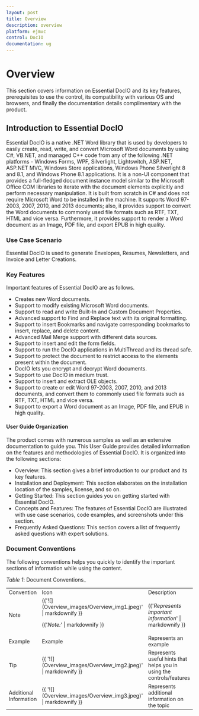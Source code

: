 ```yaml
---
layout: post
title: Overview
description: overview
platform: ejmvc
control: DocIO
documentation: ug
---
```


# Overview

This section covers information on Essential DocIO and its key features, prerequisites to use the control, its compatibility with various OS and browsers, and finally the documentation details complimentary with the product.

## Introduction to Essential DocIO

Essential DocIO is a native .NET Word library that is used by developers to easily create, read, write, and convert Microsoft Word documents by using C#, VB.NET, and managed C++ code from any of the following .NET platforms - Windows Forms, WPF, Silverlight, Lightswitch, ASP.NET, ASP.NET MVC, Windows Store applications, Windows Phone Silverlight 8 and 8.1, and Windows Phone 8.1 applications. It is a non-UI component that provides a full-fledged document instance model similar to the Microsoft Office COM libraries to iterate with the document elements explicitly and perform necessary manipulation. It is built from scratch in C# and does not require Microsoft Word to be installed in the machine. It supports Word 97-2003, 2007, 2010, and 2013 documents; also, it provides support to convert the Word documents to commonly used file formats such as RTF, TXT, HTML and vice versa. Furthermore, it provides support to render a Word document as an Image, PDF file, and export EPUB in high quality.



### Use Case Scenario

Essential DocIO is used to generate Envelopes, Resumes, Newsletters, and Invoice and Letter Creations.



### Key Features

Important features of Essential DocIO are as follows.

* Creates new Word documents.
* Support to modify existing Microsoft Word documents.
* Support to read and write Built-In and Custom Document Properties.
* Advanced support to Find and Replace text with its original formatting.
* Support to insert Bookmarks and navigate corresponding bookmarks to insert, replace, and delete content.
* Advanced Mail Merge support with different data sources.
* Support to insert and edit the form fields.
* Support to run the DocIO applications in MultiThread and its thread safe.
* Support to protect the document to restrict access to the elements present within the document.
* DocIO lets you encrypt and decrypt Word documents.
* Support to use DocIO in medium trust.
* Support to insert and extract OLE objects.
* Support to create or edit Word 97-2003, 2007, 2010, and 2013 documents, and convert them to commonly used file formats such as RTF, TXT, HTML and vice versa.
* Support to export a Word document as an Image, PDF file, and EPUB in high quality.



#### User Guide Organization

The product comes with numerous samples as well as an extensive documentation to guide you. This User Guide provides detailed information on the features and methodologies of Essential DocIO. It is organized into the following sections:

* Overview: This section gives a brief introduction to our product and its key features.
* Installation and Deployment: This section elaborates on the installation location of the samples, license, and so on.
* Getting Started: This section guides you on getting started with Essential DocIO.
* Concepts and Features: The features of Essential DocIO are illustrated with use case scenarios, code examples, and screenshots under this section.
* Frequently Asked Questions: This section covers a list of frequently asked questions with expert solutions.



### Document Conventions

The following conventions helps you quickly to identify the important sections of information while using the content.

_Table_ _1_: Document Conventions_

<table>
<tr>
<td>
Convention</td><td>
Icon</td><td>
Description</td></tr>
<tr>
<td>
Note</td><td>
{{'![](Overview_images/Overview_img1.jpeg)' | markdownify }}

{{'_Note:_' | markdownify }}</td><td>
{{'_Represents important information_' | markdownify }}</td></tr>
<tr>
<td>
Example</td><td>
Example</td><td>
Represents an example</td></tr>
<tr>
<td>
Tip</td><td>
{{ '![](Overview_images/Overview_img2.jpeg)' | markdownify }}
</td><td>
Represents useful hints that helps you in using the controls/features</td></tr>
<tr>
<td>
Additional Information</td><td>
{{ '![](Overview_images/Overview_img3.jpeg)' | markdownify }}
</td><td>
Represents additional information on the topic</td></tr>
</table>



